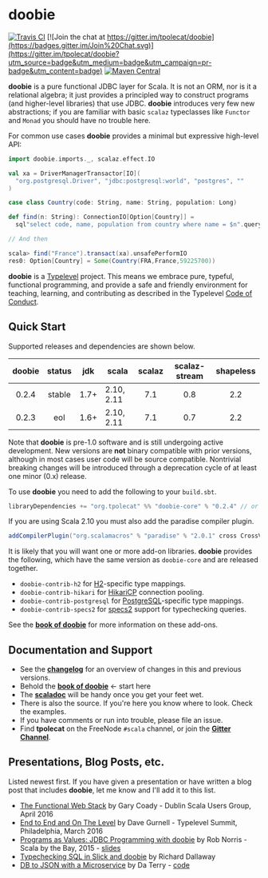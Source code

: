 # doobie

[![Travis CI](https://travis-ci.org/tpolecat/doobie.svg?branch=master)](https://travis-ci.org/tpolecat/doobie)
[![Join the chat at https://gitter.im/tpolecat/doobie](https://badges.gitter.im/Join%20Chat.svg)](https://gitter.im/tpolecat/doobie?utm_source=badge&utm_medium=badge&utm_campaign=pr-badge&utm_content=badge)
[![Maven Central](https://img.shields.io/maven-central/v/org.tpolecat/doobie-core_2.11.svg)](https://maven-badges.herokuapp.com/maven-central/org.tpolecat/doobie-core_2.11)

**doobie** is a pure functional JDBC layer for Scala. It is not an ORM, nor is it a relational algebra; it just provides a principled way to construct programs (and higher-level libraries) that use JDBC. **doobie** introduces very few new abstractions; if you are familiar with basic `scalaz` typeclasses like `Functor` and `Monad` you should have no trouble here.

For common use cases **doobie** provides a minimal but expressive high-level API:

```scala
import doobie.imports._, scalaz.effect.IO

val xa = DriverManagerTransactor[IO](
  "org.postgresql.Driver", "jdbc:postgresql:world", "postgres", ""
)

case class Country(code: String, name: String, population: Long)

def find(n: String): ConnectionIO[Option[Country]] = 
  sql"select code, name, population from country where name = $n".query[Country].option

// And then

scala> find("France").transact(xa).unsafePerformIO
res0: Option[Country] = Some(Country(FRA,France,59225700))
```

**doobie** is a [Typelevel](http://typelevel.org/) project. This means we embrace pure, typeful, functional programming, and provide a safe and friendly environment for teaching, learning, and contributing as described in the Typelevel [Code of Conduct](http://typelevel.org/conduct.html).

## Quick Start

Supported releases and dependencies are shown below.

| doobie | status |  jdk | scala            | scalaz | scalaz-stream | shapeless |
|:------:|:------:|:----:|------------------|:------:|:-------------:|:---------:|
|  0.2.4 | stable | 1.7+ | 2.10, 2.11       |   7.1  |      0.8      |    2.2    |
|  0.2.3 |   eol  | 1.6+ | 2.10, 2.11       |   7.1  |      0.7      |    2.2    |

Note that **doobie** is pre-1.0 software and is still undergoing active development. New versions are **not** binary compatible with prior versions, although in most cases user code will be source compatible. Nontrivial breaking changes will be introduced through a deprecation cycle of at least one minor (0.x) release.

To use **doobie** you need to add the following to your `build.sbt`.

```scala
libraryDependencies += "org.tpolecat" %% "doobie-core" % "0.2.4" // or any supported release above
```

If you are using Scala 2.10 you must also add the paradise compiler plugin.

```scala
addCompilerPlugin("org.scalamacros" % "paradise" % "2.0.1" cross CrossVersion.full)
```

It is likely that you will want one or more add-on libraries. **doobie** provides the following, which have the same version as `doobie-core` and are released together.

* `doobie-contrib-h2` for [H2](http://www.h2database.com/html/main.html)-specific type mappings.
* `doobie-contrib-hikari` for [HikariCP](https://github.com/brettwooldridge/HikariCP) connection pooling.
* `doobie-contrib-postgresql` for [PostgreSQL](http://postgresql.org)-specific type mappings.
* `doobie-contrib-specs2` for [specs2](http://etorreborre.github.io/specs2/) support for typechecking queries.

See the [**book of doobie**](http://tpolecat.github.io/doobie-0.2.4/00-index.html) for more information on these add-ons.

## Documentation and Support

- See the [**changelog**](https://github.com/tpolecat/doobie/blob/series/0.2.x/CHANGELOG.md#0.2.4) for an overview of changes in this and previous versions.
- Behold the [**book of doobie**](http://tpolecat.github.io/doobie-0.2.4/00-index.html) ← start here
- The [**scaladoc**](http://tpolecat.github.io/doc/doobie/0.2.4/api/index.html) will be handy once you get your feet wet.
- There is also the source. If you're here you know where to look. Check the examples.
- If you have comments or run into trouble, please file an issue.
- Find **tpolecat** on the FreeNode `#scala` channel, or join the [**Gitter Channel**](https://gitter.im/tpolecat/doobie).

## Presentations, Blog Posts, etc.

Listed newest first. If you have given a presentation or have written a blog post that includes **doobie**, let me know and I'll add it to this list.

- [The Functional Web Stack](https://t.co/rYH42gs2AU) by Gary Coady - Dublin Scala Users Group, April 2016
- [End to End and On The Level](https://www.youtube.com/watch?v=lMW_yMkxX4Q&list=PL_5uJkfWNxdkQd7FbN1whrTOsJPMgHgLg&index=2) by Dave Gurnell - Typelevel Summit, Philadelphia, March 2016
- [Programs as Values: JDBC Programming with doobie](https://www.youtube.com/watch?v=M5MF6M7FHPo) by Rob Norris - Scala by the Bay, 2015 - [slides](http://tpolecat.github.io/assets/sbtb-slides.pdf)
- [Typechecking SQL in Slick and doobie](http://underscore.io/blog/posts/2015/05/28/typechecking-sql.html) by Richard Dallaway
- [DB to JSON with a Microservice](http://da_terry.bitbucket.org/slides/presentation-scalasyd-functional-jdbc-http/#/) by Da Terry - [code](https://bitbucket.org/da_terry/scalasyd-doobie-http4s)



